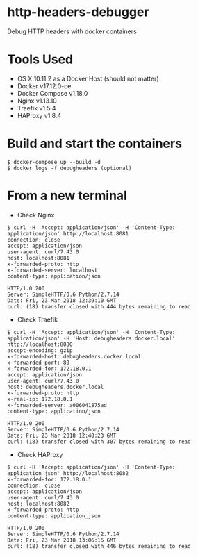 # http-headers-debugger
Debug HTTP headers with docker containers

# Tools Used

- OS X 10.11.2 as a Docker Host (should not matter)
- Docker v17.12.0-ce
- Docker Compose v1.18.0
- Nginx v1.13.10
- Traefik v1.5.4
- HAProxy v1.8.4

# Build and start the containers

```
$ docker-compose up --build -d
$ docker logs -f debugheaders (optional)
```

# From a new terminal

- Check Nginx

```
$ curl -H 'Accept: application/json' -H 'Content-Type: application/json' http://localhost:8081
connection: close
accept: application/json
user-agent: curl/7.43.0
host: localhost:8081
x-forwarded-proto: http
x-forwarded-server: localhost
content-type: application/json

HTTP/1.0 200
Server: SimpleHTTP/0.6 Python/2.7.14
Date: Fri, 23 Mar 2018 12:39:10 GMT
curl: (18) transfer closed with 444 bytes remaining to read
```

- Check Traefik

```
$ curl -H 'Accept: application/json' -H 'Content-Type: application/json' -H 'Host: debugheaders.docker.local' http://localhost:8080
accept-encoding: gzip
x-forwarded-host: debugheaders.docker.local
x-forwarded-port: 80
x-forwarded-for: 172.18.0.1
accept: application/json
user-agent: curl/7.43.0
host: debugheaders.docker.local
x-forwarded-proto: http
x-real-ip: 172.18.0.1
x-forwarded-server: a006041875ad
content-type: application/json

HTTP/1.0 200
Server: SimpleHTTP/0.6 Python/2.7.14
Date: Fri, 23 Mar 2018 12:40:23 GMT
curl: (18) transfer closed with 307 bytes remaining to read
```

- Check HAProxy

```
$ curl -H 'Accept: application/json' -H 'Content-Type: application_json' http://localhost:8082
x-forwarded-for: 172.18.0.1
connection: close
accept: application/json
user-agent: curl/7.43.0
host: localhost:8082
x-forwarded-proto: http
content-type: application_json

HTTP/1.0 200
Server: SimpleHTTP/0.6 Python/2.7.14
Date: Fri, 23 Mar 2018 13:06:16 GMT
curl: (18) transfer closed with 446 bytes remaining to read
```
